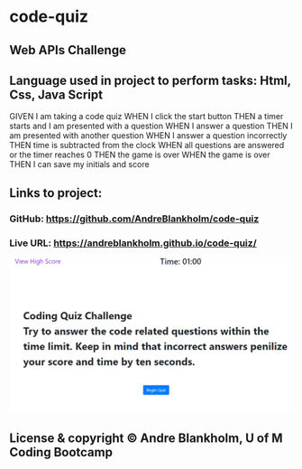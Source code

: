 # code-quiz
## Web APIs Challenge

## Language used in project to perform tasks: Html, Css, Java Script
GIVEN I am taking a code quiz
WHEN I click the start button
THEN a timer starts and I am presented with a question
WHEN I answer a question
THEN I am presented with another question
WHEN I answer a question incorrectly
THEN time is subtracted from the clock
WHEN all questions are answered or the timer reaches 0
THEN the game is over
WHEN the game is over
THEN I can save my initials and score

## Links to project: 
### GitHub: https://github.com/AndreBlankholm/code-quiz  
### Live URL: https://andreblankholm.github.io/code-quiz/

<img src="./assets/images/ch4.png" alt="Picture of a Coding Quiz challenge website">

## License & copyright © Andre Blankholm, U of M Coding Bootcamp